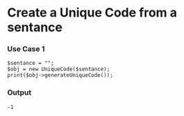 # Create a Unique Code from a sentance

### Use Case 1
```
$sentance = "";
$obj = new UniqueCode($sentance);
print($obj->generateUniqueCode());
```

### Output
```
-1
```

